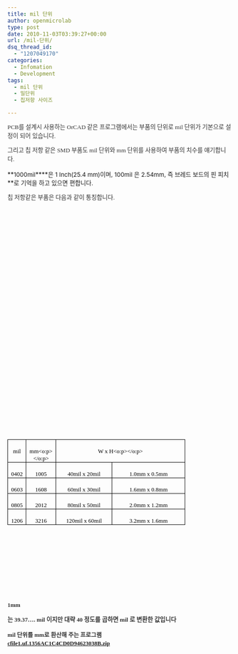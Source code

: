 ```yaml
---
title: mil 단위
author: openmicrolab
type: post
date: 2010-11-03T03:39:27+00:00
url: /mil-단위/
dsq_thread_id:
  - "1207049170"
categories:
  - Infomation
  - Development
tags:
  - mil 단위
  - 밀단위
  - 칩저항 사이즈

---
```

<P style="TEXT-ALIGN: left; LINE-HEIGHT: 1.5; FONT-SIZE: 9pt" class=MsoNormal align=left><SPAN style="FONT-FAMILY: 굴림; COLOR: #333333; mso-bidi-font-size: 10.0pt; mso-bidi-font-family: 굴림; mso-font-kerning: 0pt" lang=EN-US><SPAN style="FONT-SIZE: 11pt"><SPAN style="FONT-SIZE: 10pt">﻿</SPAN><SPAN style="FONT-SIZE: 10pt">PCB</SPAN></SPAN></SPAN><SPAN style="FONT-FAMILY: 굴림; COLOR: #333333; mso-bidi-font-size: 10.0pt; mso-bidi-font-family: 굴림; mso-font-kerning: 0pt"><SPAN style="FONT-SIZE: 11pt"><SPAN style="FONT-SIZE: 10pt">를 설계시 사용하는</SPAN></SPAN><SPAN lang=EN-US><SPAN style="FONT-SIZE: 11pt"><SPAN style="FONT-SIZE: 10pt"> OrCAD </SPAN></SPAN></SPAN><SPAN style="FONT-SIZE: 11pt"><SPAN style="FONT-SIZE: 10pt">같은 프로그램에서는 부품의 단위로</SPAN></SPAN><SPAN lang=EN-US><SPAN style="FONT-SIZE: 11pt"><SPAN style="FONT-SIZE: 10pt"> mil </SPAN></SPAN></SPAN><SPAN style="FONT-SIZE: 11pt"><SPAN style="FONT-SIZE: 10pt">단위가 기본으로 설정이 되어 있습니다</SPAN></SPAN><SPAN lang=EN-US><SPAN style="FONT-SIZE: 11pt"><SPAN style="FONT-SIZE: 10pt">.</SPAN></SPAN><?xml:namespace prefix = o /><o:p></o:p></SPAN></SPAN>

  
<P style="TEXT-ALIGN: left; LINE-HEIGHT: 1.5; FONT-SIZE: 9pt" class=MsoNormal align=left><SPAN style="FONT-FAMILY: 굴림; COLOR: #333333; mso-bidi-font-size: 10.0pt; mso-bidi-font-family: 굴림; mso-font-kerning: 0pt"><SPAN style="FONT-SIZE: 11pt"><SPAN style="FONT-SIZE: 10pt">그리고 칩 저항 같은</SPAN></SPAN><SPAN lang=EN-US><SPAN style="FONT-SIZE: 11pt"><SPAN style="FONT-SIZE: 10pt"> SMD </SPAN></SPAN></SPAN><SPAN style="FONT-SIZE: 11pt"><SPAN style="FONT-SIZE: 10pt">부품도</SPAN></SPAN><SPAN lang=EN-US><SPAN style="FONT-SIZE: 11pt"><SPAN style="FONT-SIZE: 10pt"> mil </SPAN></SPAN></SPAN><SPAN style="FONT-SIZE: 11pt"><SPAN style="FONT-SIZE: 10pt">단위와</SPAN></SPAN><SPAN lang=EN-US><SPAN style="FONT-SIZE: 11pt"><SPAN style="FONT-SIZE: 10pt"> mm </SPAN></SPAN></SPAN><SPAN style="FONT-SIZE: 11pt"><SPAN style="FONT-SIZE: 10pt">단위를 사용하여 부품의 치수를 얘기합니다</SPAN></SPAN><SPAN lang=EN-US><SPAN style="FONT-SIZE: 11pt"><SPAN style="FONT-SIZE: 10pt">.</SPAN></SPAN><o:p></o:p></SPAN></SPAN></P>  
<P style="TEXT-ALIGN: left" class=MsoNormal align=left><SPAN lang=EN-US>**<SPAN style="FONT-SIZE: 11pt"><SPAN style="FONT-SIZE: 10pt">1000mil</SPAN></SPAN>**</SPAN>**<SPAN style="FONT-SIZE: 11pt"><SPAN style="FONT-SIZE: 10pt">은</SPAN></SPAN><SPAN lang=EN-US><SPAN style="FONT-SIZE: 11pt"><SPAN style="FONT-SIZE: 10pt"> 1 Inch(25.4 mm)</SPAN></SPAN></SPAN><SPAN style="FONT-SIZE: 11pt"><SPAN style="FONT-SIZE: 10pt">이며</SPAN></SPAN><SPAN lang=EN-US><SPAN style="FONT-SIZE: 11pt"><SPAN style="FONT-SIZE: 10pt">, 100mil </SPAN></SPAN></SPAN><SPAN style="FONT-SIZE: 11pt"><SPAN style="FONT-SIZE: 10pt">은</SPAN></SPAN><SPAN lang=EN-US><SPAN style="FONT-SIZE: 11pt"><SPAN style="FONT-SIZE: 10pt"> 2.54mm, </SPAN></SPAN></SPAN><SPAN style="FONT-SIZE: 11pt"><SPAN style="FONT-SIZE: 10pt">즉 브레드 보드의 핀 피치</SPAN></SPAN>**<SPAN style="FONT-SIZE: 11pt"><SPAN style="FONT-SIZE: 10pt">로 기억을 하고 있으면 편합니다</SPAN></SPAN><SPAN lang=EN-US><SPAN style="FONT-SIZE: 11pt"><SPAN style="FONT-SIZE: 10pt">.</SPAN></SPAN></SPAN></P>  
<P style="TEXT-ALIGN: left; LINE-HEIGHT: 1.5; FONT-SIZE: 9pt" class=MsoNormal align=left><SPAN style="FONT-FAMILY: 굴림; COLOR: #333333; mso-bidi-font-size: 10.0pt; mso-bidi-font-family: 굴림; mso-font-kerning: 0pt"><SPAN style="FONT-SIZE: 11pt"><SPAN style="FONT-SIZE: 10pt">칩 저항같은 부품은 다음과 같이 통칭합니다</SPAN></SPAN><SPAN lang=EN-US><SPAN style="FONT-SIZE: 11pt"><SPAN style="FONT-SIZE: 10pt">.&nbsp;</SPAN></SPAN></SPAN></SPAN></P>  
<P style="TEXT-ALIGN: left; LINE-HEIGHT: 1.5; FONT-SIZE: 9pt" class=MsoNormal align=left><SPAN style="BORDER-COLLAPSE: collapse; -webkit-border-horizontal-spacing: 1px; -webkit-border-vertical-spacing: 1px" class=Apple-style-span></SPAN></P>  




  
<P style="TEXT-ALIGN: left; LINE-HEIGHT: 1.5; FONT-SIZE: 9pt" class=MsoNormal align=left><SPAN style="FONT-FAMILY: 굴림; COLOR: #333333; mso-bidi-font-size: 10.0pt; mso-bidi-font-family: 굴림; mso-font-kerning: 0pt"><SPAN lang=EN-US><br /> <TABLE style="BORDER-BOTTOM: medium none; BORDER-LEFT: medium none; WIDTH: 299.15pt; BORDER-COLLAPSE: collapse; BORDER-TOP: medium none; BORDER-RIGHT: medium none; mso-yfti-tbllook: 1184; mso-table-lspace: 2.25pt; mso-table-rspace: 2.25pt; mso-table-anchor-vertical: paragraph; mso-table-anchor-horizontal: column; mso-table-left: left; mso-padding-alt: 0cm 5.4pt 0cm 5.4pt; mso-border-alt: solid windowtext .5pt" class=MsoTableGrid border=1 cellSpacing=0 cellPadding=0 width=399 align=left><br /> <br /> 

<TR style="mso-yfti-irow: 0; mso-yfti-firstrow: yes">
  <br /> <TD style="BORDER-BOTTOM: windowtext 1pt solid; BORDER-LEFT: windowtext 1pt solid; PADDING-BOTTOM: 0cm; BACKGROUND-COLOR: transparent; PADDING-LEFT: 5.4pt; PADDING-RIGHT: 5.4pt; BORDER-TOP: windowtext 1pt solid; BORDER-RIGHT: windowtext 1pt solid; PADDING-TOP: 0cm; mso-border-alt: solid windowtext .5pt" vAlign=top><br /> <P style="TEXT-ALIGN: center; MARGIN: 0cm 0cm 0pt; TEXT-AUTOSPACE: ideograph-numeric; WORD-BREAK: keep-all; mso-margin-top-alt: auto; mso-margin-bottom-alt: auto; mso-pagination: widow-orphan; mso-element: frame; mso-element-frame-hspace: 2.25pt; mso-element-wrap: around; mso-element-anchor-vertical: paragraph; mso-element-anchor-horizontal: column; mso-height-rule: exactly" class=MsoNormal align=center><FONT size=2><SPAN style="FONT-FAMILY: 굴림; COLOR: black; mso-bidi-font-size: 10.0pt; mso-bidi-font-family: 'Times New Roman'; mso-font-kerning: 0pt; mso-themecolor: text1" lang=EN-US>mil</SPAN><SPAN style="FONT-FAMILY: 굴림; COLOR: black; mso-bidi-font-size: 10.0pt; mso-bidi-font-family: 굴림; mso-font-kerning: 0pt; mso-themecolor: text1" lang=EN-US><?xml:namespace prefix = o ns = "urn:schemas-microsoft-com:office:office" /><o:p></o:p></SPAN></FONT></P></TD>
  
  <br /> <TD style="BORDER-BOTTOM: windowtext 1pt solid; BORDER-LEFT: #e0dfe3; PADDING-BOTTOM: 0cm; BACKGROUND-COLOR: transparent; PADDING-LEFT: 5.4pt; PADDING-RIGHT: 5.4pt; BORDER-TOP: windowtext 1pt solid; BORDER-RIGHT: windowtext 1pt solid; PADDING-TOP: 0cm; mso-border-alt: solid windowtext .5pt; mso-border-left-alt: solid windowtext .5pt" vAlign=top><br /> <P style="TEXT-ALIGN: center; MARGIN: 0cm 0cm 0pt; TEXT-AUTOSPACE: ideograph-numeric; WORD-BREAK: keep-all; mso-margin-top-alt: auto; mso-margin-bottom-alt: auto; mso-pagination: widow-orphan; mso-element: frame; mso-element-frame-hspace: 2.25pt; mso-element-wrap: around; mso-element-anchor-vertical: paragraph; mso-element-anchor-horizontal: column; mso-height-rule: exactly" class=MsoNormal align=center><FONT size=2><SPAN style="FONT-FAMILY: 굴림; COLOR: black; mso-bidi-font-size: 10.0pt; mso-bidi-font-family: 'Times New Roman'; mso-font-kerning: 0pt; mso-themecolor: text1" lang=EN-US>mm</SPAN><SPAN style="FONT-FAMILY: 굴림; COLOR: black; mso-bidi-font-size: 10.0pt; mso-bidi-font-family: 굴림; mso-font-kerning: 0pt; mso-themecolor: text1" lang=EN-US><o:p></o:p></SPAN></FONT></P></TD><br /> <TD style="BORDER-BOTTOM: windowtext 1pt solid; BORDER-LEFT: #e0dfe3; PADDING-BOTTOM: 0cm; BACKGROUND-COLOR: transparent; PADDING-LEFT: 5.4pt; WIDTH: 209.25pt; PADDING-RIGHT: 5.4pt; BORDER-TOP: windowtext 1pt solid; BORDER-RIGHT: windowtext 1pt solid; PADDING-TOP: 0cm; mso-border-alt: solid windowtext .5pt; mso-border-left-alt: solid windowtext .5pt" vAlign=top width=279 colSpan=2><br /> <P style="TEXT-ALIGN: center; MARGIN: 0cm 0cm 0pt; TEXT-AUTOSPACE: ideograph-numeric; WORD-BREAK: keep-all; mso-margin-top-alt: auto; mso-margin-bottom-alt: auto; mso-pagination: widow-orphan; mso-element: frame; mso-element-frame-hspace: 2.25pt; mso-element-wrap: around; mso-element-anchor-vertical: paragraph; mso-element-anchor-horizontal: column; mso-height-rule: exactly" class=MsoNormal align=center><FONT size=2><SPAN style="FONT-FAMILY: 굴림; COLOR: black; mso-bidi-font-size: 10.0pt; mso-bidi-font-family: 'Times New Roman'; mso-font-kerning: 0pt; mso-themecolor: text1" lang=EN-US>W x H</SPAN><SPAN style="FONT-FAMILY: 굴림; COLOR: black; mso-bidi-font-size: 10.0pt; mso-bidi-font-family: 굴림; mso-font-kerning: 0pt; mso-themecolor: text1" lang=EN-US><o:p></o:p></SPAN></FONT></P></TD>
</TR>

<br /> 

<TR style="mso-yfti-irow: 1">
  <br /> <TD style="BORDER-BOTTOM: windowtext 1pt solid; BORDER-LEFT: windowtext 1pt solid; PADDING-BOTTOM: 0cm; BACKGROUND-COLOR: transparent; PADDING-LEFT: 5.4pt; PADDING-RIGHT: 5.4pt; BORDER-TOP: #e0dfe3; BORDER-RIGHT: windowtext 1pt solid; PADDING-TOP: 0cm; mso-border-alt: solid windowtext .5pt; mso-border-top-alt: solid windowtext .5pt" vAlign=top><br /> <P style="TEXT-ALIGN: center; MARGIN: 0cm 0cm 0pt; TEXT-AUTOSPACE: ideograph-numeric; WORD-BREAK: keep-all; mso-margin-top-alt: auto; mso-margin-bottom-alt: auto; mso-pagination: widow-orphan; mso-element: frame; mso-element-frame-hspace: 2.25pt; mso-element-wrap: around; mso-element-anchor-vertical: paragraph; mso-element-anchor-horizontal: column; mso-height-rule: exactly" class=MsoNormal align=center><FONT size=2><SPAN style="FONT-FAMILY: 굴림; COLOR: black; mso-bidi-font-size: 10.0pt; mso-bidi-font-family: 'Times New Roman'; mso-font-kerning: 0pt; mso-themecolor: text1" lang=EN-US>0402</SPAN><SPAN style="FONT-FAMILY: 굴림; COLOR: black; mso-bidi-font-size: 10.0pt; mso-bidi-font-family: 굴림; mso-font-kerning: 0pt; mso-themecolor: text1" lang=EN-US><o:p></o:p></SPAN></FONT></P></TD><br /> <TD style="BORDER-BOTTOM: windowtext 1pt solid; BORDER-LEFT: #e0dfe3; PADDING-BOTTOM: 0cm; BACKGROUND-COLOR: transparent; PADDING-LEFT: 5.4pt; PADDING-RIGHT: 5.4pt; BORDER-TOP: #e0dfe3; BORDER-RIGHT: windowtext 1pt solid; PADDING-TOP: 0cm; mso-border-alt: solid windowtext .5pt; mso-border-left-alt: solid windowtext .5pt; mso-border-top-alt: solid windowtext .5pt" vAlign=top><br /> <P style="TEXT-ALIGN: center; MARGIN: 0cm 0cm 0pt; TEXT-AUTOSPACE: ideograph-numeric; WORD-BREAK: keep-all; mso-margin-top-alt: auto; mso-margin-bottom-alt: auto; mso-pagination: widow-orphan; mso-element: frame; mso-element-frame-hspace: 2.25pt; mso-element-wrap: around; mso-element-anchor-vertical: paragraph; mso-element-anchor-horizontal: column; mso-height-rule: exactly" class=MsoNormal align=center><FONT size=2><SPAN style="FONT-FAMILY: 굴림; COLOR: black; mso-bidi-font-size: 10.0pt; mso-bidi-font-family: 'Times New Roman'; mso-font-kerning: 0pt; mso-themecolor: text1" lang=EN-US>1005</SPAN><SPAN style="FONT-FAMILY: 굴림; COLOR: black; mso-bidi-font-size: 10.0pt; mso-bidi-font-family: 굴림; mso-font-kerning: 0pt; mso-themecolor: text1" lang=EN-US><o:p></o:p></SPAN></FONT></P></TD><br /> <TD style="BORDER-BOTTOM: windowtext 1pt solid; BORDER-LEFT: #e0dfe3; PADDING-BOTTOM: 0cm; BACKGROUND-COLOR: transparent; PADDING-LEFT: 5.4pt; WIDTH: 89.1pt; PADDING-RIGHT: 5.4pt; BORDER-TOP: #e0dfe3; BORDER-RIGHT: windowtext 1pt solid; PADDING-TOP: 0cm; mso-border-alt: solid windowtext .5pt; mso-border-left-alt: solid windowtext .5pt; mso-border-top-alt: solid windowtext .5pt" vAlign=top width=119><br /> <P style="TEXT-ALIGN: center; MARGIN: 0cm 0cm 0pt; TEXT-AUTOSPACE: ideograph-numeric; WORD-BREAK: keep-all; mso-margin-top-alt: auto; mso-margin-bottom-alt: auto; mso-pagination: widow-orphan; mso-element: frame; mso-element-frame-hspace: 2.25pt; mso-element-wrap: around; mso-element-anchor-vertical: paragraph; mso-element-anchor-horizontal: column; mso-height-rule: exactly" class=MsoNormal align=center><FONT size=2><SPAN style="FONT-FAMILY: 굴림; COLOR: black; mso-bidi-font-size: 10.0pt; mso-bidi-font-family: 'Times New Roman'; mso-font-kerning: 0pt; mso-themecolor: text1" lang=EN-US>40mil x 20mil</SPAN><SPAN style="FONT-FAMILY: 굴림; COLOR: black; mso-bidi-font-size: 10.0pt; mso-bidi-font-family: 굴림; mso-font-kerning: 0pt; mso-themecolor: text1" lang=EN-US><o:p></o:p></SPAN></FONT></P></TD><br /> <TD style="BORDER-BOTTOM: windowtext 1pt solid; BORDER-LEFT: #e0dfe3; PADDING-BOTTOM: 0cm; BACKGROUND-COLOR: transparent; PADDING-LEFT: 5.4pt; WIDTH: 119.45pt; PADDING-RIGHT: 5.4pt; BORDER-TOP: #e0dfe3; BORDER-RIGHT: windowtext 1pt solid; PADDING-TOP: 0cm; mso-border-alt: solid windowtext .5pt; mso-border-left-alt: solid windowtext .5pt; mso-border-top-alt: solid windowtext .5pt" vAlign=top width=159><br /> <P style="TEXT-ALIGN: center; MARGIN: 0cm 0cm 0pt; TEXT-AUTOSPACE: ideograph-numeric; WORD-BREAK: keep-all; mso-margin-top-alt: auto; mso-margin-bottom-alt: auto; mso-pagination: widow-orphan; mso-element: frame; mso-element-frame-hspace: 2.25pt; mso-element-wrap: around; mso-element-anchor-vertical: paragraph; mso-element-anchor-horizontal: column; mso-height-rule: exactly" class=MsoNormal align=center><FONT size=2><SPAN style="FONT-FAMILY: 굴림; COLOR: black; mso-bidi-font-size: 10.0pt; mso-bidi-font-family: 'Times New Roman'; mso-font-kerning: 0pt; mso-themecolor: text1" lang=EN-US>1.0mm&nbsp;x 0.5mm</SPAN><SPAN style="FONT-FAMILY: 굴림; COLOR: black; mso-bidi-font-size: 10.0pt; mso-bidi-font-family: 굴림; mso-font-kerning: 0pt; mso-themecolor: text1" lang=EN-US><o:p></o:p></SPAN></FONT></P></TD>
</TR>

<br /> 

<TR style="mso-yfti-irow: 2">
  <br /> <TD style="BORDER-BOTTOM: windowtext 1pt solid; BORDER-LEFT: windowtext 1pt solid; PADDING-BOTTOM: 0cm; BACKGROUND-COLOR: transparent; PADDING-LEFT: 5.4pt; PADDING-RIGHT: 5.4pt; BORDER-TOP: #e0dfe3; BORDER-RIGHT: windowtext 1pt solid; PADDING-TOP: 0cm; mso-border-alt: solid windowtext .5pt; mso-border-top-alt: solid windowtext .5pt" vAlign=top><br /> <P style="TEXT-ALIGN: center; MARGIN: 0cm 0cm 0pt; TEXT-AUTOSPACE: ideograph-numeric; WORD-BREAK: keep-all; mso-margin-top-alt: auto; mso-margin-bottom-alt: auto; mso-pagination: widow-orphan; mso-element: frame; mso-element-frame-hspace: 2.25pt; mso-element-wrap: around; mso-element-anchor-vertical: paragraph; mso-element-anchor-horizontal: column; mso-height-rule: exactly" class=MsoNormal align=center><FONT size=2><SPAN style="FONT-FAMILY: 굴림; COLOR: black; mso-bidi-font-size: 10.0pt; mso-bidi-font-family: 'Times New Roman'; mso-font-kerning: 0pt; mso-themecolor: text1" lang=EN-US>0603</SPAN><SPAN style="FONT-FAMILY: 굴림; COLOR: black; mso-bidi-font-size: 10.0pt; mso-bidi-font-family: 굴림; mso-font-kerning: 0pt; mso-themecolor: text1" lang=EN-US><o:p></o:p></SPAN></FONT></P></TD><br /> <TD style="BORDER-BOTTOM: windowtext 1pt solid; BORDER-LEFT: #e0dfe3; PADDING-BOTTOM: 0cm; BACKGROUND-COLOR: transparent; PADDING-LEFT: 5.4pt; PADDING-RIGHT: 5.4pt; BORDER-TOP: #e0dfe3; BORDER-RIGHT: windowtext 1pt solid; PADDING-TOP: 0cm; mso-border-alt: solid windowtext .5pt; mso-border-left-alt: solid windowtext .5pt; mso-border-top-alt: solid windowtext .5pt" vAlign=top><br /> <P style="TEXT-ALIGN: center; MARGIN: 0cm 0cm 0pt; TEXT-AUTOSPACE: ideograph-numeric; WORD-BREAK: keep-all; mso-margin-top-alt: auto; mso-margin-bottom-alt: auto; mso-pagination: widow-orphan; mso-element: frame; mso-element-frame-hspace: 2.25pt; mso-element-wrap: around; mso-element-anchor-vertical: paragraph; mso-element-anchor-horizontal: column; mso-height-rule: exactly" class=MsoNormal align=center><FONT size=2><SPAN style="FONT-FAMILY: 'Courier New'; COLOR: black; mso-bidi-font-size: 10.0pt; mso-font-kerning: 0pt; mso-ascii-font-family: 굴림; mso-fareast-font-family: 굴림; mso-themecolor: text1" lang=EN-US>﻿</SPAN><SPAN style="FONT-FAMILY: 굴림; COLOR: black; mso-bidi-font-size: 10.0pt; mso-bidi-font-family: 'Times New Roman'; mso-font-kerning: 0pt; mso-themecolor: text1" lang=EN-US>1608</SPAN><SPAN style="FONT-FAMILY: 굴림; COLOR: black; mso-bidi-font-size: 10.0pt; mso-bidi-font-family: 굴림; mso-font-kerning: 0pt; mso-themecolor: text1" lang=EN-US><o:p></o:p></SPAN></FONT></P></TD><br /> <TD style="BORDER-BOTTOM: windowtext 1pt solid; BORDER-LEFT: #e0dfe3; PADDING-BOTTOM: 0cm; BACKGROUND-COLOR: transparent; PADDING-LEFT: 5.4pt; WIDTH: 89.1pt; PADDING-RIGHT: 5.4pt; BORDER-TOP: #e0dfe3; BORDER-RIGHT: windowtext 1pt solid; PADDING-TOP: 0cm; mso-border-alt: solid windowtext .5pt; mso-border-left-alt: solid windowtext .5pt; mso-border-top-alt: solid windowtext .5pt" vAlign=top width=119><br /> <P style="TEXT-ALIGN: center; MARGIN: 0cm 0cm 0pt; TEXT-AUTOSPACE: ideograph-numeric; WORD-BREAK: keep-all; mso-margin-top-alt: auto; mso-margin-bottom-alt: auto; mso-pagination: widow-orphan; mso-element: frame; mso-element-frame-hspace: 2.25pt; mso-element-wrap: around; mso-element-anchor-vertical: paragraph; mso-element-anchor-horizontal: column; mso-height-rule: exactly" class=MsoNormal align=center><FONT size=2><SPAN style="FONT-FAMILY: 굴림; COLOR: black; mso-bidi-font-size: 10.0pt; mso-bidi-font-family: 'Times New Roman'; mso-font-kerning: 0pt; mso-themecolor: text1" lang=EN-US>60mil x 30mil</SPAN><SPAN style="FONT-FAMILY: 굴림; COLOR: black; mso-bidi-font-size: 10.0pt; mso-bidi-font-family: 굴림; mso-font-kerning: 0pt; mso-themecolor: text1" lang=EN-US><o:p></o:p></SPAN></FONT></P></TD><br /> <TD style="BORDER-BOTTOM: windowtext 1pt solid; BORDER-LEFT: #e0dfe3; PADDING-BOTTOM: 0cm; BACKGROUND-COLOR: transparent; PADDING-LEFT: 5.4pt; WIDTH: 119.45pt; PADDING-RIGHT: 5.4pt; BORDER-TOP: #e0dfe3; BORDER-RIGHT: windowtext 1pt solid; PADDING-TOP: 0cm; mso-border-alt: solid windowtext .5pt; mso-border-left-alt: solid windowtext .5pt; mso-border-top-alt: solid windowtext .5pt" vAlign=top width=159><br /> <P style="TEXT-ALIGN: center; MARGIN: 0cm 0cm 0pt; TEXT-AUTOSPACE: ideograph-numeric; WORD-BREAK: keep-all; mso-margin-top-alt: auto; mso-margin-bottom-alt: auto; mso-pagination: widow-orphan; mso-element: frame; mso-element-frame-hspace: 2.25pt; mso-element-wrap: around; mso-element-anchor-vertical: paragraph; mso-element-anchor-horizontal: column; mso-height-rule: exactly" class=MsoNormal align=center><FONT size=2><SPAN style="FONT-FAMILY: 굴림; COLOR: black; mso-bidi-font-size: 10.0pt; mso-bidi-font-family: 'Times New Roman'; mso-font-kerning: 0pt; mso-themecolor: text1" lang=EN-US>1.6mm x 0.8mm</SPAN><SPAN style="FONT-FAMILY: 굴림; COLOR: black; mso-bidi-font-size: 10.0pt; mso-bidi-font-family: 굴림; mso-font-kerning: 0pt; mso-themecolor: text1" lang=EN-US><o:p></o:p></SPAN></FONT></P></TD>
</TR>

<br /> 

<TR style="mso-yfti-irow: 3">
  <br /> <TD style="BORDER-BOTTOM: windowtext 1pt solid; BORDER-LEFT: windowtext 1pt solid; PADDING-BOTTOM: 0cm; BACKGROUND-COLOR: transparent; PADDING-LEFT: 5.4pt; PADDING-RIGHT: 5.4pt; BORDER-TOP: #e0dfe3; BORDER-RIGHT: windowtext 1pt solid; PADDING-TOP: 0cm; mso-border-alt: solid windowtext .5pt; mso-border-top-alt: solid windowtext .5pt" vAlign=top><br /> <P style="TEXT-ALIGN: center; MARGIN: 0cm 0cm 0pt; TEXT-AUTOSPACE: ideograph-numeric; WORD-BREAK: keep-all; mso-margin-top-alt: auto; mso-margin-bottom-alt: auto; mso-pagination: widow-orphan; mso-element: frame; mso-element-frame-hspace: 2.25pt; mso-element-wrap: around; mso-element-anchor-vertical: paragraph; mso-element-anchor-horizontal: column; mso-height-rule: exactly" class=MsoNormal align=center><FONT size=2><SPAN style="FONT-FAMILY: 굴림; COLOR: black; mso-bidi-font-size: 10.0pt; mso-bidi-font-family: 'Times New Roman'; mso-font-kerning: 0pt; mso-themecolor: text1" lang=EN-US>0805</SPAN><SPAN style="FONT-FAMILY: 굴림; COLOR: black; mso-bidi-font-size: 10.0pt; mso-bidi-font-family: 굴림; mso-font-kerning: 0pt; mso-themecolor: text1" lang=EN-US><o:p></o:p></SPAN></FONT></P></TD><br /> <TD style="BORDER-BOTTOM: windowtext 1pt solid; BORDER-LEFT: #e0dfe3; PADDING-BOTTOM: 0cm; BACKGROUND-COLOR: transparent; PADDING-LEFT: 5.4pt; PADDING-RIGHT: 5.4pt; BORDER-TOP: #e0dfe3; BORDER-RIGHT: windowtext 1pt solid; PADDING-TOP: 0cm; mso-border-alt: solid windowtext .5pt; mso-border-left-alt: solid windowtext .5pt; mso-border-top-alt: solid windowtext .5pt" vAlign=top><br /> <P style="TEXT-ALIGN: center; MARGIN: 0cm 0cm 0pt; TEXT-AUTOSPACE: ideograph-numeric; WORD-BREAK: keep-all; mso-margin-top-alt: auto; mso-margin-bottom-alt: auto; mso-pagination: widow-orphan; mso-element: frame; mso-element-frame-hspace: 2.25pt; mso-element-wrap: around; mso-element-anchor-vertical: paragraph; mso-element-anchor-horizontal: column; mso-height-rule: exactly" class=MsoNormal align=center><FONT size=2><SPAN style="FONT-FAMILY: 굴림; COLOR: black; mso-bidi-font-size: 10.0pt; mso-bidi-font-family: 'Times New Roman'; mso-font-kerning: 0pt; mso-themecolor: text1" lang=EN-US>2012</SPAN><SPAN style="FONT-FAMILY: 굴림; COLOR: black; mso-bidi-font-size: 10.0pt; mso-bidi-font-family: 굴림; mso-font-kerning: 0pt; mso-themecolor: text1" lang=EN-US><o:p></o:p></SPAN></FONT></P></TD><br /> <TD style="BORDER-BOTTOM: windowtext 1pt solid; BORDER-LEFT: #e0dfe3; PADDING-BOTTOM: 0cm; BACKGROUND-COLOR: transparent; PADDING-LEFT: 5.4pt; WIDTH: 89.1pt; PADDING-RIGHT: 5.4pt; BORDER-TOP: #e0dfe3; BORDER-RIGHT: windowtext 1pt solid; PADDING-TOP: 0cm; mso-border-alt: solid windowtext .5pt; mso-border-left-alt: solid windowtext .5pt; mso-border-top-alt: solid windowtext .5pt" vAlign=top width=119><br /> <P style="TEXT-ALIGN: center; MARGIN: 0cm 0cm 0pt; TEXT-AUTOSPACE: ideograph-numeric; WORD-BREAK: keep-all; mso-margin-top-alt: auto; mso-margin-bottom-alt: auto; mso-pagination: widow-orphan; mso-element: frame; mso-element-frame-hspace: 2.25pt; mso-element-wrap: around; mso-element-anchor-vertical: paragraph; mso-element-anchor-horizontal: column; mso-height-rule: exactly" class=MsoNormal align=center><FONT size=2><SPAN style="FONT-FAMILY: 굴림; COLOR: black; mso-bidi-font-size: 10.0pt; mso-bidi-font-family: 'Times New Roman'; mso-font-kerning: 0pt; mso-themecolor: text1" lang=EN-US>80mil x 50mil</SPAN><SPAN style="FONT-FAMILY: 굴림; COLOR: black; mso-bidi-font-size: 10.0pt; mso-bidi-font-family: 굴림; mso-font-kerning: 0pt; mso-themecolor: text1" lang=EN-US><o:p></o:p></SPAN></FONT></P></TD><br /> <TD style="BORDER-BOTTOM: windowtext 1pt solid; BORDER-LEFT: #e0dfe3; PADDING-BOTTOM: 0cm; BACKGROUND-COLOR: transparent; PADDING-LEFT: 5.4pt; WIDTH: 119.45pt; PADDING-RIGHT: 5.4pt; BORDER-TOP: #e0dfe3; BORDER-RIGHT: windowtext 1pt solid; PADDING-TOP: 0cm; mso-border-alt: solid windowtext .5pt; mso-border-left-alt: solid windowtext .5pt; mso-border-top-alt: solid windowtext .5pt" vAlign=top width=159><br /> <P style="TEXT-ALIGN: center; MARGIN: 0cm 0cm 0pt; TEXT-AUTOSPACE: ideograph-numeric; WORD-BREAK: keep-all; mso-margin-top-alt: auto; mso-margin-bottom-alt: auto; mso-pagination: widow-orphan; mso-element: frame; mso-element-frame-hspace: 2.25pt; mso-element-wrap: around; mso-element-anchor-vertical: paragraph; mso-element-anchor-horizontal: column; mso-height-rule: exactly" class=MsoNormal align=center><FONT size=2><SPAN style="FONT-FAMILY: 굴림; COLOR: black; mso-bidi-font-size: 10.0pt; mso-bidi-font-family: 'Times New Roman'; mso-font-kerning: 0pt; mso-themecolor: text1" lang=EN-US>2.0mm x 1.2mm</SPAN><SPAN style="FONT-FAMILY: 굴림; COLOR: black; mso-bidi-font-size: 10.0pt; mso-bidi-font-family: 굴림; mso-font-kerning: 0pt; mso-themecolor: text1" lang=EN-US><o:p></o:p></SPAN></FONT></P></TD>
</TR>

<br /> 

<TR style="mso-yfti-irow: 4; mso-yfti-lastrow: yes">
  <br /> <TD style="BORDER-BOTTOM: windowtext 1pt solid; BORDER-LEFT: windowtext 1pt solid; PADDING-BOTTOM: 0cm; BACKGROUND-COLOR: transparent; PADDING-LEFT: 5.4pt; PADDING-RIGHT: 5.4pt; BORDER-TOP: #e0dfe3; BORDER-RIGHT: windowtext 1pt solid; PADDING-TOP: 0cm; mso-border-alt: solid windowtext .5pt; mso-border-top-alt: solid windowtext .5pt" vAlign=top><br /> <P style="TEXT-ALIGN: center; MARGIN: 0cm 0cm 0pt; TEXT-AUTOSPACE: ideograph-numeric; WORD-BREAK: keep-all; mso-margin-top-alt: auto; mso-margin-bottom-alt: auto; mso-pagination: widow-orphan; mso-element: frame; mso-element-frame-hspace: 2.25pt; mso-element-wrap: around; mso-element-anchor-vertical: paragraph; mso-element-anchor-horizontal: column; mso-height-rule: exactly" class=MsoNormal align=center><FONT size=2><SPAN style="FONT-FAMILY: 굴림; COLOR: black; mso-bidi-font-size: 10.0pt; mso-bidi-font-family: 'Times New Roman'; mso-font-kerning: 0pt; mso-themecolor: text1" lang=EN-US>1206</SPAN><SPAN style="FONT-FAMILY: 굴림; COLOR: black; mso-bidi-font-size: 10.0pt; mso-bidi-font-family: 굴림; mso-font-kerning: 0pt; mso-themecolor: text1" lang=EN-US><o:p></o:p></SPAN></FONT></P></TD><br /> <TD style="BORDER-BOTTOM: windowtext 1pt solid; BORDER-LEFT: #e0dfe3; PADDING-BOTTOM: 0cm; BACKGROUND-COLOR: transparent; PADDING-LEFT: 5.4pt; PADDING-RIGHT: 5.4pt; BORDER-TOP: #e0dfe3; BORDER-RIGHT: windowtext 1pt solid; PADDING-TOP: 0cm; mso-border-alt: solid windowtext .5pt; mso-border-left-alt: solid windowtext .5pt; mso-border-top-alt: solid windowtext .5pt" vAlign=top><br /> <P style="TEXT-ALIGN: center; MARGIN: 0cm 0cm 0pt; TEXT-AUTOSPACE: ideograph-numeric; WORD-BREAK: keep-all; mso-margin-top-alt: auto; mso-margin-bottom-alt: auto; mso-pagination: widow-orphan; mso-element: frame; mso-element-frame-hspace: 2.25pt; mso-element-wrap: around; mso-element-anchor-vertical: paragraph; mso-element-anchor-horizontal: column; mso-height-rule: exactly" class=MsoNormal align=center><FONT size=2><SPAN style="FONT-FAMILY: 굴림; COLOR: black; mso-bidi-font-size: 10.0pt; mso-bidi-font-family: 'Times New Roman'; mso-font-kerning: 0pt; mso-themecolor: text1" lang=EN-US>3216</SPAN><SPAN style="FONT-FAMILY: 굴림; COLOR: black; mso-bidi-font-size: 10.0pt; mso-bidi-font-family: 굴림; mso-font-kerning: 0pt; mso-themecolor: text1" lang=EN-US><o:p></o:p></SPAN></FONT></P></TD><br /> <TD style="BORDER-BOTTOM: windowtext 1pt solid; BORDER-LEFT: #e0dfe3; PADDING-BOTTOM: 0cm; BACKGROUND-COLOR: transparent; PADDING-LEFT: 5.4pt; WIDTH: 89.1pt; PADDING-RIGHT: 5.4pt; BORDER-TOP: #e0dfe3; BORDER-RIGHT: windowtext 1pt solid; PADDING-TOP: 0cm; mso-border-alt: solid windowtext .5pt; mso-border-left-alt: solid windowtext .5pt; mso-border-top-alt: solid windowtext .5pt" vAlign=top width=119><br /> <P style="TEXT-ALIGN: center; MARGIN: 0cm 0cm 0pt; TEXT-AUTOSPACE: ideograph-numeric; WORD-BREAK: keep-all; mso-margin-top-alt: auto; mso-margin-bottom-alt: auto; mso-pagination: widow-orphan; mso-element: frame; mso-element-frame-hspace: 2.25pt; mso-element-wrap: around; mso-element-anchor-vertical: paragraph; mso-element-anchor-horizontal: column; mso-height-rule: exactly" class=MsoNormal align=center><FONT size=2><SPAN style="FONT-FAMILY: 굴림; COLOR: black; mso-bidi-font-size: 10.0pt; mso-bidi-font-family: 'Times New Roman'; mso-font-kerning: 0pt; mso-themecolor: text1" lang=EN-US>120mil x 60mil</SPAN><SPAN style="FONT-FAMILY: 굴림; COLOR: black; mso-bidi-font-size: 10.0pt; mso-bidi-font-family: 굴림; mso-font-kerning: 0pt; mso-themecolor: text1" lang=EN-US><o:p></o:p></SPAN></FONT></P></TD><br /> <TD style="BORDER-BOTTOM: windowtext 1pt solid; BORDER-LEFT: #e0dfe3; PADDING-BOTTOM: 0cm; BACKGROUND-COLOR: transparent; PADDING-LEFT: 5.4pt; WIDTH: 119.45pt; PADDING-RIGHT: 5.4pt; BORDER-TOP: #e0dfe3; BORDER-RIGHT: windowtext 1pt solid; PADDING-TOP: 0cm; mso-border-alt: solid windowtext .5pt; mso-border-left-alt: solid windowtext .5pt; mso-border-top-alt: solid windowtext .5pt" vAlign=top width=159><br /> <P style="TEXT-ALIGN: center; MARGIN: 0cm 0cm 0pt; TEXT-AUTOSPACE: ideograph-numeric; WORD-BREAK: keep-all; mso-margin-top-alt: auto; mso-margin-bottom-alt: auto; mso-pagination: widow-orphan; mso-element: frame; mso-element-frame-hspace: 2.25pt; mso-element-wrap: around; mso-element-anchor-vertical: paragraph; mso-element-anchor-horizontal: column; mso-height-rule: exactly" class=MsoNormal align=center><SPAN style="FONT-FAMILY: 굴림; COLOR: black; mso-bidi-font-size: 10.0pt; mso-bidi-font-family: 'Times New Roman'; mso-font-kerning: 0pt; mso-themecolor: text1" lang=EN-US><FONT size=2>3.2mm x 1.6mm</FONT></SPAN><SPAN style="FONT-FAMILY: 굴림; COLOR: black; mso-bidi-font-size: 10.0pt; mso-bidi-font-family: 굴림; mso-font-kerning: 0pt; mso-themecolor: text1" lang=EN-US><o:p></o:p></SPAN></P></TD>
</TR></TABLE>

<br /> </SPAN></SPAN></P><SPAN style="LINE-HEIGHT: 1.5; FONT-FAMILY: 굴림; COLOR: rgb(51,51,51); FONT-SIZE: 10pt"><SPAN lang=EN-US><B><SPAN style="FONT-SIZE: 11pt"><SPAN style="FONT-SIZE: 10pt"><br /> 

<DIV>
  <SPAN style="FONT-FAMILY: 굴림; COLOR: #333333; FONT-SIZE: 10pt; mso-bidi-font-family: 굴림; mso-font-kerning: 0pt; mso-ansi-language: EN-US; mso-fareast-language: KO; mso-bidi-language: AR-SA"><SPAN lang=EN-US><B><SPAN style="FONT-SIZE: 11pt"><SPAN style="FONT-SIZE: 10pt"><br /> </SPAN></SPAN></B></SPAN></SPAN>
</DIV>

<br /> 

<DIV>
  <SPAN style="FONT-FAMILY: 굴림; COLOR: #333333; FONT-SIZE: 10pt; mso-bidi-font-family: 굴림; mso-font-kerning: 0pt; mso-ansi-language: EN-US; mso-fareast-language: KO; mso-bidi-language: AR-SA"><SPAN lang=EN-US><B><SPAN style="FONT-SIZE: 11pt"><SPAN style="FONT-SIZE: 10pt"><br /> </SPAN></SPAN></B></SPAN></SPAN>
</DIV>

<br /> 

<DIV>
  <SPAN style="FONT-FAMILY: 굴림; COLOR: #333333; FONT-SIZE: 10pt; mso-bidi-font-family: 굴림; mso-font-kerning: 0pt; mso-ansi-language: EN-US; mso-fareast-language: KO; mso-bidi-language: AR-SA"><SPAN lang=EN-US><B><SPAN style="FONT-SIZE: 11pt"><SPAN style="FONT-SIZE: 10pt"><br /> </SPAN></SPAN></B></SPAN></SPAN>
</DIV>

<br /> 

<DIV>
  <SPAN style="FONT-FAMILY: 굴림; COLOR: #333333; FONT-SIZE: 10pt; mso-bidi-font-family: 굴림; mso-font-kerning: 0pt; mso-ansi-language: EN-US; mso-fareast-language: KO; mso-bidi-language: AR-SA"><SPAN lang=EN-US><B><SPAN style="FONT-SIZE: 11pt"><SPAN style="FONT-SIZE: 10pt"><br /> </SPAN></SPAN></B></SPAN></SPAN>
</DIV>

<br /> 

<DIV>
  <SPAN style="FONT-FAMILY: 굴림; COLOR: #333333; FONT-SIZE: 10pt; mso-bidi-font-family: 굴림; mso-font-kerning: 0pt; mso-ansi-language: EN-US; mso-fareast-language: KO; mso-bidi-language: AR-SA"><SPAN lang=EN-US><B><SPAN style="FONT-SIZE: 11pt"><SPAN style="FONT-SIZE: 10pt"><br /> </SPAN></SPAN></B></SPAN></SPAN>
</DIV>

<br /> 

<DIV>
  <SPAN style="FONT-FAMILY: 굴림; COLOR: #333333; FONT-SIZE: 10pt; mso-bidi-font-family: 굴림; mso-font-kerning: 0pt; mso-ansi-language: EN-US; mso-fareast-language: KO; mso-bidi-language: AR-SA"><SPAN lang=EN-US><B><SPAN style="FONT-SIZE: 11pt"><SPAN style="FONT-SIZE: 10pt"></SPAN></SPAN></B></SPAN></SPAN>
</DIV>

<br /> 

<DIV>
  <SPAN style="FONT-FAMILY: 굴림; COLOR: #333333; FONT-SIZE: 10pt; mso-bidi-font-family: 굴림; mso-font-kerning: 0pt; mso-ansi-language: EN-US; mso-fareast-language: KO; mso-bidi-language: AR-SA"><SPAN lang=EN-US><B><SPAN style="FONT-SIZE: 11pt"><SPAN style="FONT-SIZE: 10pt"></SPAN></SPAN></B></SPAN></SPAN>
</DIV>

<br /> 

<DIV>
  <SPAN style="FONT-FAMILY: 굴림; COLOR: #333333; FONT-SIZE: 10pt; mso-bidi-font-family: 굴림; mso-font-kerning: 0pt; mso-ansi-language: EN-US; mso-fareast-language: KO; mso-bidi-language: AR-SA"><SPAN lang=EN-US><B><SPAN style="FONT-SIZE: 11pt"><SPAN style="FONT-SIZE: 10pt"></SPAN></SPAN></B></SPAN></SPAN>
</DIV>

<br /> 

<DIV>
  <SPAN style="FONT-FAMILY: 굴림; COLOR: #333333; FONT-SIZE: 10pt; mso-bidi-font-family: 굴림; mso-font-kerning: 0pt; mso-ansi-language: EN-US; mso-fareast-language: KO; mso-bidi-language: AR-SA"><SPAN lang=EN-US><B><SPAN style="FONT-SIZE: 11pt"><SPAN style="FONT-SIZE: 10pt"></SPAN></SPAN></B></SPAN></SPAN>
</DIV>

<br /> 

<DIV>
  <SPAN style="FONT-FAMILY: 굴림; COLOR: #333333; FONT-SIZE: 10pt; mso-bidi-font-family: 굴림; mso-font-kerning: 0pt; mso-ansi-language: EN-US; mso-fareast-language: KO; mso-bidi-language: AR-SA"><SPAN lang=EN-US><B><SPAN style="FONT-SIZE: 11pt"><SPAN style="FONT-SIZE: 10pt"></SPAN></SPAN></B></SPAN></SPAN>
</DIV>

<br /> 

<DIV>
  <SPAN style="FONT-FAMILY: 굴림; COLOR: #333333; FONT-SIZE: 10pt; mso-bidi-font-family: 굴림; mso-font-kerning: 0pt; mso-ansi-language: EN-US; mso-fareast-language: KO; mso-bidi-language: AR-SA"><SPAN lang=EN-US><B><SPAN style="FONT-SIZE: 11pt"><SPAN style="FONT-SIZE: 10pt"></SPAN></SPAN></B></SPAN></SPAN>
</DIV>1mm</SPAN></SPAN></B></SPAN>

**<SPAN style="FONT-SIZE: 11pt"><SPAN style="FONT-SIZE: 10pt">는</SPAN></SPAN><SPAN lang=EN-US><SPAN style="FONT-SIZE: 11pt"><SPAN style="FONT-SIZE: 10pt"> 39.37&#8230;. mil </SPAN></SPAN></SPAN><SPAN style="FONT-SIZE: 11pt"><SPAN style="FONT-SIZE: 10pt">이지만 대략</SPAN></SPAN><SPAN lang=EN-US><SPAN style="FONT-SIZE: 11pt"><SPAN style="FONT-SIZE: 10pt"> 40 </SPAN></SPAN></SPAN><SPAN style="FONT-SIZE: 11pt"><SPAN style="FONT-SIZE: 10pt">정도를 곱하면</SPAN></SPAN><SPAN lang=EN-US><SPAN style="FONT-SIZE: 11pt"><SPAN style="FONT-SIZE: 10pt"> mil </SPAN></SPAN></SPAN><SPAN style="FONT-SIZE: 11pt"><SPAN style="FONT-SIZE: 10pt">로 변환한 값입니다</SPAN></SPAN>**</SPAN>  


<DIV>
  <SPAN style="LINE-HEIGHT: 19px; FONT-SIZE: 13px" class=Apple-style-span><B>mil 단위를 mm로 환산해 주는 프로그램</B></SPAN>
</DIV>

  


<DIV>
  <FONT class=Apple-style-span size=3><SPAN style="LINE-HEIGHT: 19px; FONT-SIZE: 13px" class=Apple-style-span><B><a href="/images/1/cfile1.uf.1356AC1C4CD0D94623038B.zip" class="aligncenter" filename="UNIT.zip"  filemime="application/zip" />cfile1.uf.1356AC1C4CD0D94623038B.zip</a><br /> </B></SPAN></FONT>
</DIV></p>